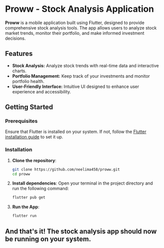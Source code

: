 # Proww - Stock Analysis Application

**Proww** is a mobile application built using Flutter, designed to provide comprehensive stock analysis tools. The app allows users to analyze stock market trends, monitor their portfolio, and make informed investment decisions.

## Features

- **Stock Analysis:** Analyze stock trends with real-time data and interactive charts.
- **Portfolio Management:** Keep track of your investments and monitor portfolio health.
- **User-Friendly Interface:** Intuitive UI designed to enhance user experience and accessibility.

## Getting Started

### Prerequisites

Ensure that Flutter is installed on your system. If not, follow the [Flutter installation guide](https://flutter.dev/docs/get-started/install) to set it up.

### Installation

1. **Clone the repository**:
   ```bash
   git clone https://github.com/neelima458/proww.git
   cd proww
   
2. **Install dependencies**:
Open your terminal in the project directory and run the following command:
   ```bash
   flutter pub get
   
3. **Run the App**:
   ```bash
   flutter run

## And that's it! The stock analysis app should now be running on your system.
   
   



